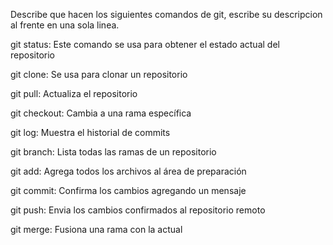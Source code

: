 Describe que hacen los siguientes comandos de git, escribe su descripcion al frente en una sola linea.

git status: Este comando se usa para obtener el estado actual del repositorio

git clone: Se usa para clonar un repositorio

git pull: Actualiza el repositorio

git checkout: Cambia a una rama específica

git log: Muestra el historial de commits

git branch: Lista todas las ramas de un repositorio

git add: Agrega todos los archivos al área de preparación

git commit: Confirma los cambios agregando un mensaje

git push: Envia los cambios confirmados al repositorio remoto

git merge: Fusiona una rama con la actual
